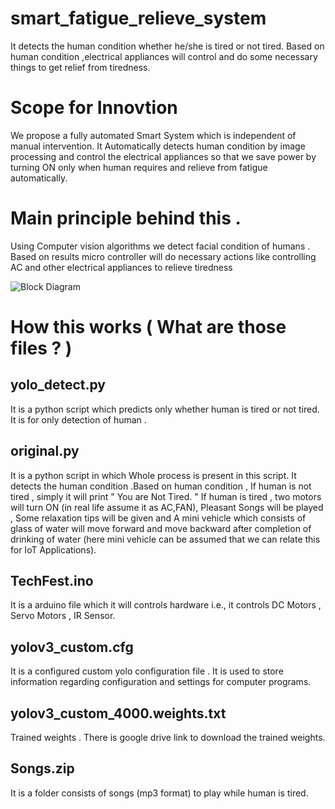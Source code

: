 # smart_fatigue_relieve_system
It detects the human condition whether he/she is tired or not tired. Based on human condition ,electrical appliances will control and do some necessary things to get relief from tiredness.

# Scope for Innovtion
We propose a fully automated Smart System which is independent of manual intervention. It Automatically detects human condition by image processing and control the electrical appliances so that we save power by turning ON only when human requires and relieve from fatigue automatically. 

# Main principle behind this .
Using Computer vision algorithms we detect facial condition of humans . Based on results micro controller will do necessary actions like controlling AC and other electrical appliances to relieve tiredness

![Block Diagram](https://github.com/[abdulsamad183]/[smart_fatigue_relieve_system]/blob/[master]/block_diagram.jpg?raw=true)

# How this works ( What are those files ? )
## yolo_detect.py
It is a python script which predicts only  whether human is tired or not tired. It is for only detection of human . 

## original.py
It is a python script in which Whole process is present in this script. It detects the human condition .Based on human condition , If human is not tired , simply it will print " You are Not Tired. " If human is tired , two motors will turn ON (in real life assume it as AC,FAN), Pleasant Songs will be played , Some relaxation tips will be given and A mini vehicle which consists of glass of water will move forward and move backward after completion of drinking of water (here mini vehicle can be assumed that we can relate this for IoT Applications).

## TechFest.ino 
It is a arduino file which it will controls hardware i.e., it controls DC Motors , Servo Motors , IR Sensor.

## yolov3_custom.cfg
It is a configured custom yolo configuration file . It is used to store information regarding configuration and settings for computer programs.

## yolov3_custom_4000.weights.txt
Trained weights . There is google drive link to download the trained weights.

## Songs.zip 
It is a folder consists of songs (mp3 format) to play while human is tired.
